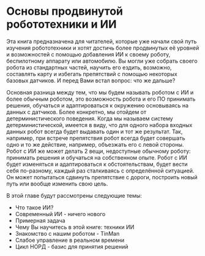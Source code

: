 Основы продвинутой робототехники и ИИ
=====================================
Эта книга предназначена для читателей, которые уже начали свой путь изучения робототехники и хотят достичь более продвинутых её уровней и возможностей с помощью добавления ИИ к своему роботу, беспилотному аппарату или автомобилю. Вы могли уже собрать своего робота из стандартных частей, научить его ездить, возможно, составлять карту и избегать препятствий с помощью некоторых базовых датчиков. И перед Вами встал вопрос: что же дальше?

Основная разница между тем, что мы будем называть роботом с ИИ и более обычным роботом, это возможность робота и его ПО принимать решения, обучаться и адаптироваться к окружению основываясь на данных с датчиков. Более конкретно, мы отойдем от детерминистического поведения. Когда мы называем систему детерминистической, имеется в виду, что для одного набора входных данных робот всегда будет выдавать один и тот же результат. Так, например, при встрече препятствия робот всегда будет совершать одно и то же действие, например, объезжать его с левой стороны. Робот с ИИ же может делать 2 вещи, недоступные обычному роботу: принимать решения и обучаться на собственном опыте. Робот с ИИ будет изменяться и адаптироваться к обстоятельствам, будет вести себя по-разному, каждый раз сталкиваясь с определённой ситуацией. Он может попытаться сдвинуть препятствие с дороги, построить новый путь или вообще изменить свою цель.

В этой главе будут рассмотрены следующие темы:
* Что такое ИИ?
* Современный ИИ - ничего нового
* Примерная задача
* Чему Вы научитесь в этой книге: техники ИИ
* Знакомство с нашим роботом - TinMan
* Слабое управление в реальном времени
* Цикл НОРД - базис для принятия решений
